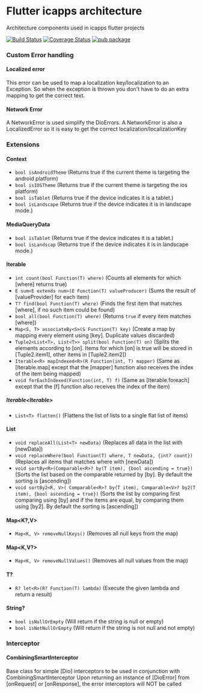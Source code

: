 # Flutter icapps architecture
Architecture components used in icapps flutter projects

[![Build Status](https://travis-ci.com/icapps/flutter-icapps-architecture.svg?branch=main)](https://travis-ci.com/icapps/flutter-icapps-architecture)
[![Coverage Status](https://coveralls.io/repos/github/icapps/flutter-icapps-architecture/badge.svg)](https://coveralls.io/github/icapps/flutter-icapps-architecture)
[![pub package](https://img.shields.io/pub/v/icapps-architecture.svg)](https://pub.dartlang.org/packages/icapps-architecture)

### Custom Error handling
#### Localized error
This error can be used to map a localization key/localization to an Exception. So when the exception is thrown you don't have to do an extra mapping to get the correct text.

#### Network Error
A NetworkError is used simplify the DioErrors. A NetworkError is also a LocalizedError so it is easy to get the correct localization/localizationKey

### Extensions

#### Context
- `bool isAndroidTheme` (Returns true if the current theme is targeting the android platform)
- `bool isIOSTheme` (Returns true if the current theme is targeting the ios platform)
- `bool isTablet` (Returns true if the device indicates it is a tablet.)
- `bool isLandscape` (Returns true if the device indicates it is in landscape mode.)

#### MediaQueryData
- `bool isTablet` (Returns true if the device indicates it is a tablet.)
- `bool isLandscap` (Returns true if the device indicates it is in landscape mode.)

#### Iterable<T>
- `int count(bool Function(T) where)` (Counts all elements for which [where] returns true)
- `E sum<E extends num>(E Function(T) valueProducer)` (Sums the result of [valueProvider] for each item)
- `T? find(bool Function(T) where)` (Finds the first item that matches [where], if no such item could be found)
- `bool all(bool Function(T) where)` (Returns `true` if every item matches [where])
- `Map<S, T> associateBy<S>(S Function(T) key)` (Create a map by mapping every element using [key]. Duplicate values discarded)
- `Tuple2<List<T>, List<T>> split(bool Function(T) on)` (Splits the elements according to [on]. Items for which [on] is true will be stored in [Tuple2.item1], other items in [Tuple2.item2])
- `Iterable<R> mapIndexed<R>(R Function(int, T) mapper)` (Same as [Iterable.map] except that the [mapper] function also receives the index of the item being mapped)
- `void forEachIndexed(Function(int, T) f)` (Same as [Iterable.foreach] except that the [f] function also receives the index of the item)

##### Iterable<Iterable<T>>
- `List<T> flatten()` (Flattens the list of lists to a single flat list of items)

#### List<T>
- `void replaceAll(List<T> newData)` (Replaces all data in the list with [newData])
- `void replaceWhere(bool Function(T) where, T newData, {int? count})` (Replaces all items that matches where with [newData])
- `void sortBy<R>(Comparable<R>? by(T item), {bool ascending = true})` (Sorts the list based on the comparable returned by [by]. By default the sorting is [ascending])
- `void sortBy2<R, V>( Comparable<R>? by(T item), Comparable<V>? by2(T item), {bool ascending = true})` (Sorts the list by comparing first comparing using [by] and if the items are equal, by comparing them using [by2]. By default the sorting is [ascending])

#### Map<K?,V>
- `Map<K, V> removeNullKeys()` (Removes all null keys from the map)

#### Map<K,V?>
- `Map<K, V> removeNullValues()` (Removes all null values from the map)

#### T?
- `R? let<R>(R? Function(T) lambda)` (Execute the given lambda and return a result)

#### String?
- `bool isNullOrEmpty` (Will return if the string is null or empty)
- `bool isNotNullOrEmpty` (Will return if the string is not null and not empty)

### Interceptor
#### CombiningSmartInterceptor
Base class for simple [Dio] interceptors to be used in conjunction with CombiningSmartInterceptor
Upon returning an instance of [DioError] from [onRequest] or [onResponse], the error interceptors will NOT be called